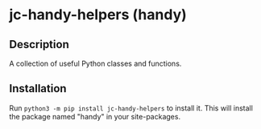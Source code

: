 # jc-handy-helpers (handy)

## Description
A collection of useful Python classes and functions.

## Installation
Run `python3 -m pip install jc-handy-helpers` to install it. This will install the package named "handy" in your site-packages.
